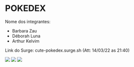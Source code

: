 # POKEDEX

Nome dos integrantes: 
- Barbara Zau
- Déborah Luna
- Arthur Kelvim

Link do Surge: cute-pokedex.surge.sh (Att: 14/03/22 as 21:40)

<img src="https://user-images.githubusercontent.com/85260996/158283446-8bba77ff-766c-41cc-b0ff-1d5bb230b384.png">
<img src="https://user-images.githubusercontent.com/85260996/158289107-ff5db521-9111-492c-983a-f6008ab45903.png">
<img src="https://user-images.githubusercontent.com/94840033/157994582-bcf23048-f224-43d6-8f2d-389d9b4b9d16.png">

